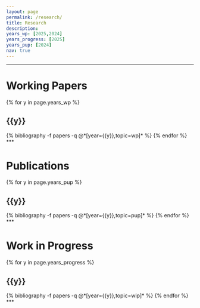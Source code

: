 ```yaml
---
layout: page
permalink: /research/
title: Research
description: 
years_wp: [2025,2024]
years_progress: [2025]
years_pup: [2024]
nav: true
---
```

***
<div class="publications">
<h1 class="year">Working Papers</h1>
{% for y in page.years_wp %}
  <h2 class="year">{{y}}</h2>
  {% bibliography -f papers -q @*[year={{y}},topic=wp]* %}
{% endfor %}
</div>
***
<div class="publications">
<h1 class="year">Publications</h1>
{% for y in page.years_pup %}
  <h2 class="year">{{y}}</h2>
  {% bibliography -f papers -q @*[year={{y}},topic=pup]* %}
{% endfor %}
</div>
***
<div class="publications">
<h1 class="year">Work in Progress</h1>
{% for y in page.years_progress %}
  <h2 class="year">{{y}}</h2>
  {% bibliography -f papers -q @*[year={{y}},topic=wip]* %}
{% endfor %}
</div>
***



